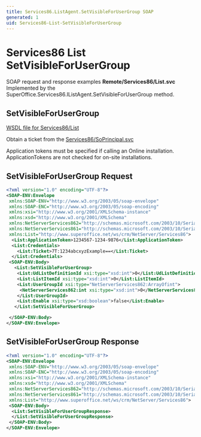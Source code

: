 ```yaml
---
title: Services86.ListAgent.SetVisibleForUserGroup SOAP
generated: 1
uid: Services86-List-SetVisibleForUserGroup
---
```


# Services86 List SetVisibleForUserGroup

SOAP request and response examples **Remote/Services86/List.svc**
Implemented by the <see cref="M:SuperOffice.Services86.IListAgent.SetVisibleForUserGroup">SuperOffice.Services86.IListAgent.SetVisibleForUserGroup</see> method.

## SetVisibleForUserGroup

[WSDL file for Services86/List](../Services86-List.md)

Obtain a ticket from the [Services86/SoPrincipal.svc](../SoPrincipal/index.md)

Application tokens must be specified if calling an Online installation. ApplicationTokens are not checked for on-site installations.

## SetVisibleForUserGroup Request

```xml
<?xml version="1.0" encoding="UTF-8"?>
<SOAP-ENV:Envelope
 xmlns:SOAP-ENV="http://www.w3.org/2003/05/soap-envelope"
 xmlns:SOAP-ENC="http://www.w3.org/2003/05/soap-encoding"
 xmlns:xsi="http://www.w3.org/2001/XMLSchema-instance"
 xmlns:xsd="http://www.w3.org/2001/XMLSchema"
 xmlns:NetServerServices862="http://schemas.microsoft.com/2003/10/Serialization/Arrays"
 xmlns:NetServerServices861="http://schemas.microsoft.com/2003/10/Serialization/"
 xmlns:List="http://www.superoffice.net/ws/crm/NetServer/Services86">
  <List:ApplicationToken>1234567-1234-9876</List:ApplicationToken>
  <List:Credentials>
    <List:Ticket>7T:1234abcxyzExample==</List:Ticket>
  </List:Credentials>
 <SOAP-ENV:Body>
   <List:SetVisibleForUserGroup>
    <List:UdListDefinitionId xsi:type="xsd:int">0</List:UdListDefinitionId>
    <List:ListItemId xsi:type="xsd:int">0</List:ListItemId>
    <List:UserGroupId xsi:type="NetServerServices862:ArrayOfint">
     <NetServerServices862:int xsi:type="xsd:int">0</NetServerServices862:int>
    </List:UserGroupId>
    <List:Enable xsi:type="xsd:boolean">false</List:Enable>
   </List:SetVisibleForUserGroup>

 </SOAP-ENV:Body>
</SOAP-ENV:Envelope>

```

## SetVisibleForUserGroup Response

```xml
<?xml version="1.0" encoding="UTF-8"?>
<SOAP-ENV:Envelope
 xmlns:SOAP-ENV="http://www.w3.org/2003/05/soap-envelope"
 xmlns:SOAP-ENC="http://www.w3.org/2003/05/soap-encoding"
 xmlns:xsi="http://www.w3.org/2001/XMLSchema-instance"
 xmlns:xsd="http://www.w3.org/2001/XMLSchema"
 xmlns:NetServerServices862="http://schemas.microsoft.com/2003/10/Serialization/Arrays"
 xmlns:NetServerServices861="http://schemas.microsoft.com/2003/10/Serialization/"
 xmlns:List="http://www.superoffice.net/ws/crm/NetServer/Services86">
 <SOAP-ENV:Body>
  <List:SetVisibleForUserGroupResponse>
  </List:SetVisibleForUserGroupResponse>
 </SOAP-ENV:Body>
</SOAP-ENV:Envelope>

```
